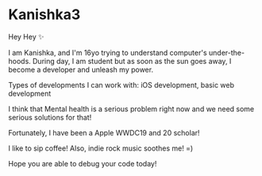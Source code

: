 # Kanishka3

Hey Hey ✨ 

I am Kanishka, and I'm 16yo trying to understand computer's under-the-hoods. During day, I am student but as soon as the sun goes away, I become a developer and unleash my power.

Types of developments I can work with: iOS development, basic web development

I think that Mental health is a serious problem right now and we need some serious solutions for that! 

Fortunately, I have been a Apple WWDC19 and 20 scholar! 

I like to sip coffee! Also, indie rock music soothes me! =) 

Hope you are able to debug your code today!

